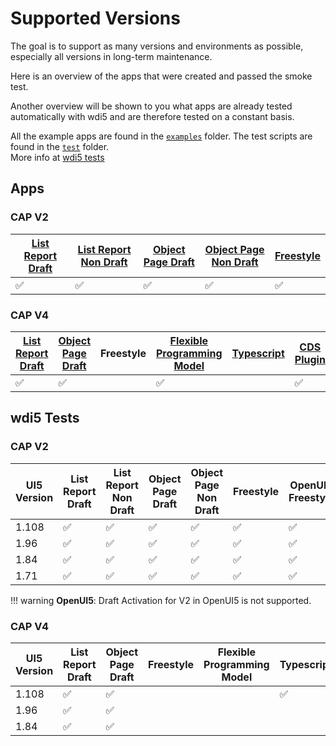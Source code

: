 # Supported Versions

The goal is to support as many versions and environments as possible, especially all versions in long-term maintenance. 

Here is an overview of the apps that were created and passed the smoke test. 

Another overview will be shown to you what apps are already tested automatically with wdi5 and are therefore tested on a constant basis.

All the example apps are found in the [`examples`](https://github.com/marianfoo/ui5-cc-spreadsheetimporter/tree/main/examples/packages) folder. The test scripts are found in the [`test`](https://github.com/marianfoo/ui5-cc-spreadsheetimporter/tree/main/examples/test) folder.  
More info at [wdi5 tests](./Development/wdi5.md)

## Apps

### CAP V2

| [List Report Draft](https://github.com/marianfoo/ui5-cc-spreadsheetimporter/blob/main/examples/packages/ordersv2fe/webapp/ext/controller/ListReportExt.controller.js)  | [List Report Non Draft](https://github.com/marianfoo/ui5-cc-spreadsheetimporter/blob/main/examples/packages/ordersv2fenondraft/webapp/ext/controller/ListReportExt.controller.js)  | [Object Page Draft](https://github.com/marianfoo/ui5-cc-spreadsheetimporter/blob/main/examples/packages/ordersv2fe/webapp/ext/controller/ObjectPageExt.controller.js)  | [Object Page Non Draft](https://github.com/marianfoo/ui5-cc-spreadsheetimporter/blob/main/examples/packages/ordersv2fenondraft/webapp/ext/controller/ObjectPageExt.controller.js)  | [Freestyle](https://github.com/marianfoo/ui5-cc-spreadsheetimporter/blob/main/examples/packages/ordersv2freestylenondraft/webapp/controller/List.controller.js) |
|---|---|---|---|---|
| :white_check_mark: | :white_check_mark: | :white_check_mark: | :white_check_mark: | :white_check_mark: |

### CAP V4

| [List Report Draft](https://github.com/marianfoo/ui5-cc-spreadsheetimporter/blob/main/examples/packages/ordersv4fe/webapp/ext/ListReportExtController.js)  | [Object Page Draft](https://github.com/marianfoo/ui5-cc-spreadsheetimporter/blob/main/examples/packages/ordersv4fe/webapp/ext/ObjectPageExtController.js)  |  Freestyle | [Flexible Programming Model](https://github.com/marianfoo/ui5-cc-spreadsheetimporter/blob/main/examples/packages/ordersv4fpm/webapp/ext/main/Main.controller.js) | [Typescript](https://github.com/marianfoo/ui5-cc-spreadsheetimporter/blob/main/examples/packages/ordersv4fets/webapp/ext/ListReportExtController.ts) | [CDS Plugin](https://github.com/marianfoo/ui5-cc-spreadsheetimporter/blob/main/examples/packages/server/app/ordersv4fecds/webapp/ext/ObjectPageExtController.js) |
|---|---|---|---|---|---|
| :white_check_mark:   | :white_check_mark: |  |  :white_check_mark:  | |  :white_check_mark:  | |  :white_check_mark:  |

## wdi5 Tests

### CAP V2

| UI5 Version  | List Report Draft  | List Report Non Draft  | Object Page Draft  | Object Page Non Draft  | Freestyle | OpenUI5 Freestyle |
|---|---|---|---|---|---|---|
| 1.108  | :white_check_mark:   |  :white_check_mark: | :white_check_mark: | :white_check_mark:  | :white_check_mark:  | :white_check_mark: |
| 1.96  | :white_check_mark:  |  :white_check_mark: |  :white_check_mark: | :white_check_mark:  |  :white_check_mark: | :white_check_mark: |
|  1.84 |  :white_check_mark: | :white_check_mark:  |  :white_check_mark: | :white_check_mark:  | :white_check_mark:  | :white_check_mark: |
|  1.71 | :white_check_mark:  |  :white_check_mark: |  :white_check_mark: | :white_check_mark: |  :white_check_mark: | :white_check_mark: |

!!! warning 
        **OpenUI5**: Draft Activation for V2 in OpenUI5 is not supported.

### CAP V4

| UI5 Version  | List Report Draft  | Object Page Draft  |  Freestyle | Flexible Programming Model | Typescript | CDS Plugin|
|---|---|---|---|---|---|---|
| 1.108  |  :white_check_mark:  | :white_check_mark: |  |  |:white_check_mark:  |:white_check_mark:  |
| 1.96  | :white_check_mark:  | :white_check_mark:  |   |   |   |   |
|  1.84 |  :white_check_mark: | :white_check_mark:  |   |   |   |   |